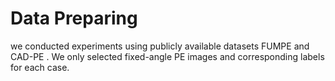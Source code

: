 # Data Preparing
 we conducted experiments using publicly available datasets FUMPE and CAD-PE . We only selected fixed-angle PE images and corresponding labels for each case.

